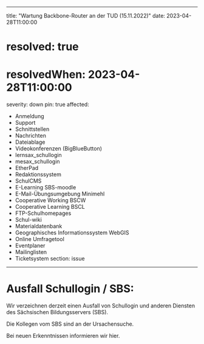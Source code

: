 
---
title: "Wartung Backbone-Router an der TUD (15.11.2022)"
date: 2023-04-28T11:00:00
# resolved: true
# resolvedWhen: 2023-04-28T11:00:00
severity: down
pin: true 
affected:
- Anmeldung
- Support
- Schnittstellen
- Nachrichten
- Dateiablage
- Videokonferenzen (BigBlueButton)
- lernsax_schullogin
- mesax_schullogin
- EtherPad
- Redaktionssystem
- SchulCMS
- E-Learning SBS-moodle
- E-Mail-Übungsumgebung Minimehl
- Cooperative Working BSCW
- Cooperative Learning BSCL
- FTP-Schulhomepages
- Schul-wiki
- Materialdatenbank
- Geographisches Informationssystem WebGIS
- Online Umfragetool
- Eventplaner
- Mailinglisten
- Ticketsystem
section: issue
---

# Ausfall Schullogin / SBS:

Wir verzeichnen derzeit einen Ausfall von Schullogin und anderen Diensten des Sächsischen Bildungsservers (SBS).

Die Kollegen vom SBS sind an der Ursachensuche. 

Bei neuen Erkenntnissen informieren wir hier.
